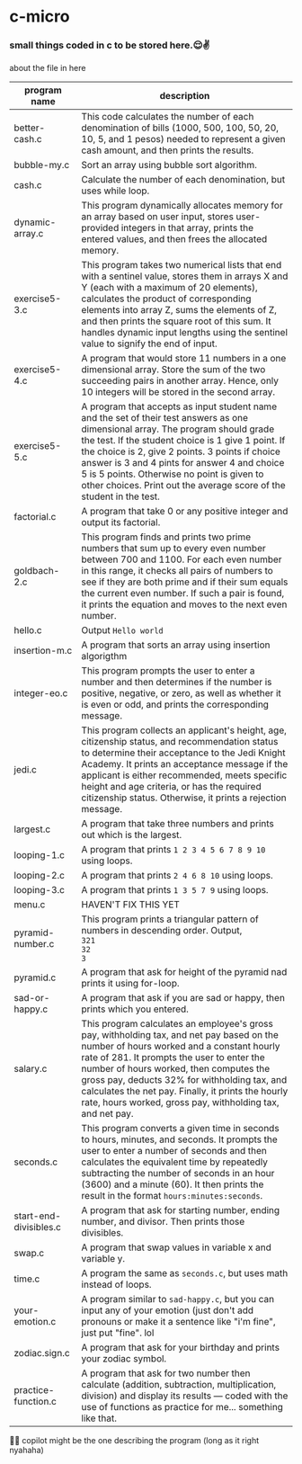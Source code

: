 # c-micro
### small things coded in c to be stored here.😌✌


about the file in here

program name | description |
|------------------------------------------------------------------------------|------------------------------|
better-cash.c | This code calculates the number of each denomination of bills (1000, 500, 100, 50, 20, 10, 5, and 1 pesos) needed to represent a given cash amount, and then prints the results. 
bubble-my.c | Sort an array using bubble sort algorithm.
cash.c | Calculate the number of each denomination, but uses while loop.
dynamic-array.c | This program dynamically allocates memory for an array based on user input, stores user-provided integers in that array, prints the entered values, and then frees the allocated memory. 
exercise5-3.c | This program takes two numerical lists that end with a sentinel value, stores them in arrays X and Y (each with a maximum of 20 elements), calculates the product of corresponding elements into array Z, sums the elements of Z, and then prints the square root of this sum. It handles dynamic input lengths using the sentinel value to signify the end of input.
exercise5-4.c | A program that would store 11 numbers in a one dimensional array. Store the sum of the two succeeding pairs in another array. Hence, only 10 integers will be stored in the second array.
exercise5-5.c | A program that accepts as input student name and the set of their test answers as one dimensional array. The program should grade the test. If the student choice is 1 give 1 point. If the choice is 2, give 2 points. 3 points if choice answer is 3 and 4 pints for answer 4 and choice 5 is 5 points. Otherwise no point is given to other choices. Print out the average score of the student in the test.
factorial.c | A program that take 0 or any positive integer and output its factorial.
goldbach-2.c | This program finds and prints two prime numbers that sum up to every even number between 700 and 1100. For each even number in this range, it checks all pairs of numbers to see if they are both prime and if their sum equals the current even number. If such a pair is found, it prints the equation and moves to the next even number.
hello.c | Output ```Hello world```
insertion-m.c | A program that sorts an array using insertion algorigthm 
integer-eo.c | This program prompts the user to enter a number and then determines if the number is positive, negative, or zero, as well as whether it is even or odd, and prints the corresponding message.
jedi.c | This program collects an applicant's height, age, citizenship status, and recommendation status to determine their acceptance to the Jedi Knight Academy. It prints an acceptance message if the applicant is either recommended, meets specific height and age criteria, or has the required citizenship status. Otherwise, it prints a rejection message.
largest.c | A program that take three numbers and prints out which is the largest.
looping-1.c | A program that prints ```1 2 3 4 5 6 7 8 9 10``` using loops. 
looping-2.c | A program that prints ```2 4 6 8 10``` using loops. 
looping-3.c | A program that prints ```1 3 5 7 9``` using loops. 
menu.c | HAVEN'T FIX THIS YET
pyramid-number.c | This program prints a triangular pattern of numbers in descending order. Output, <br> ```321``` <br> ```32``` <br>```3```
pyramid.c | A program that ask for height of the pyramid nad prints it using for-loop.
sad-or-happy.c | A program that ask if you are sad or happy, then prints which you entered.
salary.c | This program calculates an employee's gross pay, withholding tax, and net pay based on the number of hours worked and a constant hourly rate of 281. It prompts the user to enter the number of hours worked, then computes the gross pay, deducts 32% for withholding tax, and calculates the net pay. Finally, it prints the hourly rate, hours worked, gross pay, withholding tax, and net pay.
seconds.c | This program converts a given time in seconds to hours, minutes, and seconds. It prompts the user to enter a number of seconds and then calculates the equivalent time by repeatedly subtracting the number of seconds in an hour (3600) and a minute (60). It then prints the result in the format ```hours:minutes:seconds```.
start-end-divisibles.c | A program that ask for starting number, ending number, and divisor. Then prints those divisibles.
swap.c | A program that swap values in variable x and variable y.
time.c | A program the same as ```seconds.c```, but uses math instead of loops.
your-emotion.c | A program similar to ```sad-happy.c```, but you can input any of your emotion (just don't add pronouns or make it a sentence like "i'm fine", just put "fine". lol
zodiac.sign.c | A program that ask for your birthday and prints your zodiac symbol.
practice-function.c | A program that ask for two number then calculate (addition, subtraction, multiplication, division) and display its results —  coded with the use of functions as practice for me... something like that.

🤷‍♀️ copilot might be the one describing the program (long as it right nyahaha)






